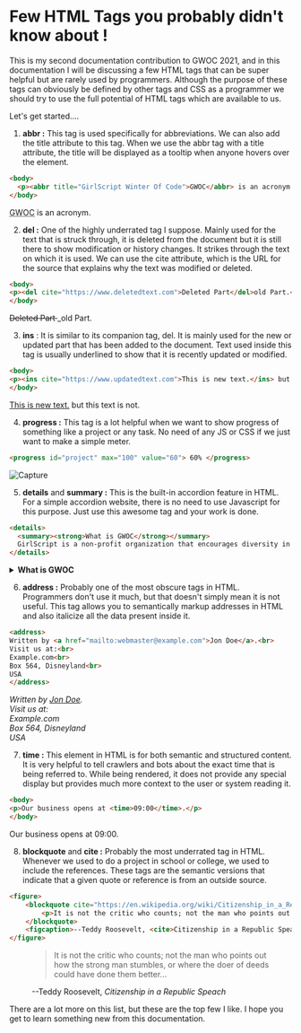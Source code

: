 # Few HTML Tags you probably didn't know about !



This is my second documentation contribution to GWOC 2021, and in this documentation I will be discussing a few HTML tags that can be super helpful but are rarely used by programmers. Although the purpose of these tags can obviously be defined by other tags and CSS as a programmer we should try to use the full potential of HTML tags which are available to us.

Let's get started....


1. **abbr :**   This tag is used specifically for abbreviations. We can also add the title attribute to this tag. When we use the abbr tag with a title attribute, the title will be displayed as a tooltip when anyone hovers over the element.

```html
<body>
  <p><abbr title="GirlScript Winter Of Code">GWOC</abbr> is an acronym.</p>
</body>
```

  <p><abbr title="GirlScript Winter Of Code">GWOC</abbr> is an acronym.</p>





2. **del :** One of the highly underrated tag I suppose. Mainly used for the text that is struck through, it is deleted from the document but it is still there to show modification or history changes. It strikes through the text on which it is used. We can use the cite attribute, which is the URL for the source that explains why the text was modified or deleted.

```html
<body>
<p><del cite="https://www.deletedtext.com">Deleted Part</del>old Part.</p>
</body>
```

<p><del cite="https://www.deletedtext.com">Deleted Part </del>_old Part.</p>




3. **ins** : It is similar to its companion tag, del. It is mainly used for the new or updated part that has been added to the document. Text used inside this tag is usually underlined to show that it is recently updated or modified.

```html
<body>
<p><ins cite="https://www.updatedtext.com">This is new text.</ins> but this text is not.</p>
</body>
```

<p><ins cite="https://www.updatedtext.com">This is new text.</ins> but this text is not.</p>







4. **progress :** This tag is a lot helpful when we want to show progress of something like a project or any task. No need of any JS or CSS if we just want to make a simple meter.

```html
<progress id="project" max="100" value="60"> 60% </progress>
```



![Capture](https://user-images.githubusercontent.com/55577276/136035421-2701b655-aa8a-4433-ada8-2aad56ccac63.PNG)




5. **details** and **summary :** This is the built-in accordion feature in HTML. For a simple accordion website, there is no need to use Javascript for this purpose. Just use this awesome tag and your work is done.

```html
<details>
  <summary><strong>What is GWOC</strong></summary>
  GirlScript is a non-profit organization that encourages diversity in technical education by providing reservations for women and underrepresented groups in society.It started as a project but eventually gained enormous momentum to become India's First and Biggest Technical Community.
</details>
```

<details>
  <summary><strong>What is GWOC</strong></summary>
  GirlScript is a non-profit organization that encourages diversity in technical education by providing reservations for women and underrepresented groups in society.It started as a project but eventually gained enormous momentum to become India's First and Biggest Technical Community.
</details>





6. **address :** Probably one of the most obscure tags in HTML. Programmers don't use it much, but that doesn't simply mean it is not useful. This tag allows you to semantically markup addresses in HTML and also italicize all the data present inside it.

```html
<address>
Written by <a href="mailto:webmaster@example.com">Jon Doe</a>.<br>
Visit us at:<br>
Example.com<br>
Box 564, Disneyland<br>
USA
</address>
```

<address>
Written by <a href="mailto:webmaster@example.com">Jon Doe</a>.<br>
Visit us at:<br>
Example.com<br>
Box 564, Disneyland<br>
USA
</address>


7. **time :** This element in HTML is for both semantic and structured content. It is very helpful to tell crawlers and bots about the exact time that is being referred to. While being rendered, it does not provide any special display but provides much more context to the user or system reading it.

```html
<body>
<p>Our business opens at <time>09:00</time>.</p>
</body>
```

<p>Our business opens at <time>09:00</time>.</p>




8. **blockquote** and **cite :** Probably the most underrated tag in HTML. Whenever we used to do a project in school or college, we used to include the references. These tags are the semantic versions that indicate that a given quote or reference is from an outside source.

```html
<figure>
    <blockquote cite="https://en.wikipedia.org/wiki/Citizenship_in_a_Republic">
        <p>It is not the critic who counts; not the man who points out how the strong man stumbles, or where the doer of deeds could have done them better...</p>
    </blockquote>
    <figcaption>--Teddy Roosevelt, <cite>Citizenship in a Republic Speach</cite></figcaption>
</figure>

```

<figure>
    <blockquote cite="https://en.wikipedia.org/wiki/Citizenship_in_a_Republic">
        <p>It is not the critic who counts; not the man who points out how the strong man stumbles, or where the doer of deeds could have done them better...</p>
    </blockquote>
    <figcaption>--Teddy Roosevelt, <cite>Citizenship in a Republic Speach</cite></figcaption>
</figure>


There are a lot more on this list, but these are the top few I like. I hope you get to learn something new from this documentation.
